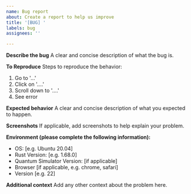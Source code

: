 ```yaml
---
name: Bug report
about: Create a report to help us improve
title: '[BUG] '
labels: bug
assignees: ''

---
```


**Describe the bug**
A clear and concise description of what the bug is.

**To Reproduce**
Steps to reproduce the behavior:
1. Go to '...'
2. Click on '....'
3. Scroll down to '....'
4. See error

**Expected behavior**
A clear and concise description of what you expected to happen.

**Screenshots**
If applicable, add screenshots to help explain your problem.

**Environment (please complete the following information):**
 - OS: [e.g. Ubuntu 20.04]
 - Rust Version: [e.g. 1.68.0]
 - Quantum Simulator Version: [if applicable]
 - Browser [if applicable, e.g. chrome, safari]
 - Version [e.g. 22]

**Additional context**
Add any other context about the problem here.
